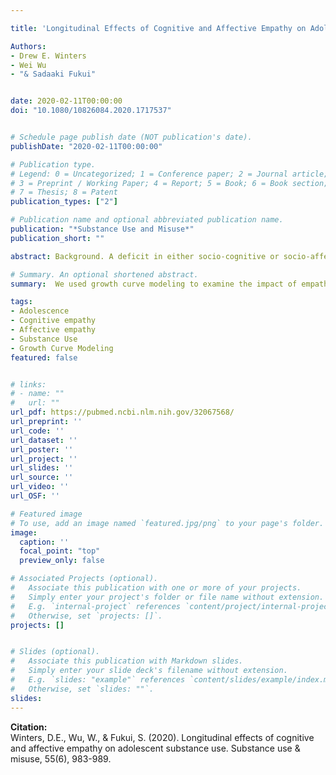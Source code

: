 ```yaml
---

title: 'Longitudinal Effects of Cognitive and Affective Empathy on Adolescent Substance Use'

Authors: 
- Drew E. Winters
- Wei Wu 
- "& Sadaaki Fukui"


date: 2020-02-11T00:00:00
doi: "10.1080/10826084.2020.1717537"


# Schedule page publish date (NOT publication's date).
publishDate: "2020-02-11T00:00:00"

# Publication type.
# Legend: 0 = Uncategorized; 1 = Conference paper; 2 = Journal article;
# 3 = Preprint / Working Paper; 4 = Report; 5 = Book; 6 = Book section;
# 7 = Thesis; 8 = Patent
publication_types: ["2"]

# Publication name and optional abbreviated publication name.
publication: "*Substance Use and Misuse*"
publication_short: ""

abstract: Background. A deficit in either socio-cognitive or socio-affective components of empathy is associated with the severity of substance use by late adolescence. What remains unknown is how longitudinal changes in these components of empathy predict adolescent substance using behavior. Methods. This secondary data analysis used data that followed adolescents in outpatient treatment for substance use (n = 826) during treatment and at 6 months post-treatment. To examine cross-lagged effects of empathy on substance use over time, we used a latent basis growth curve model. Results. Increases in affective empathy predicted reduced substance use over time. However, cognitive empathy did not predict substance use after controlling for other covariates. Conclusions. Lower levels of affective empathy may indicate a developmental vulnerability for substance using behavior. Modifying affective empathy may be a viable treatment target for reducing adolescent substance use.

# Summary. An optional shortened abstract.
summary:  We used growth curve modeling to examine the impact of empathy's trajectory on the trajectory of substance use in a sample of adolescents in substance use treatment. 

tags:
- Adolescence
- Cognitive empathy
- Affective empathy
- Substance Use
- Growth Curve Modeling
featured: false


# links:
# - name: ""
#   url: ""
url_pdf: https://pubmed.ncbi.nlm.nih.gov/32067568/
url_preprint: ''
url_code: ''
url_dataset: ''
url_poster: ''
url_project: ''
url_slides: ''
url_source: ''
url_video: ''
url_OSF: ''

# Featured image
# To use, add an image named `featured.jpg/png` to your page's folder. 
image:
  caption: ''
  focal_point: "top"
  preview_only: false

# Associated Projects (optional).
#   Associate this publication with one or more of your projects.
#   Simply enter your project's folder or file name without extension.
#   E.g. `internal-project` references `content/project/internal-project/index.md`.
#   Otherwise, set `projects: []`.
projects: []


# Slides (optional).
#   Associate this publication with Markdown slides.
#   Simply enter your slide deck's filename without extension.
#   E.g. `slides: "example"` references `content/slides/example/index.md`.
#   Otherwise, set `slides: ""`.
slides: 
---
```

**Citation:**  
Winters, D.E., Wu, W., & Fukui, S. (2020). Longitudinal effects of cognitive and affective empathy on adolescent substance use. Substance use & misuse, 55(6), 983-989.







